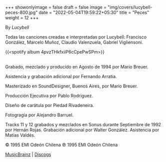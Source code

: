 +++
showonlyimage = false
draft = false
image = "img/covers/lucybell-peces-800.jpg"
date = "2022-05-04T19:59:22+05:30"
title = "Peces"
weight = 12
+++

By _Lucybell_

<!--more-->

Todas las canciones creadas e interpretadas por Lucybell: Francisco González, Marcelo Muñoz, Claudio Valenzuela, Gabriel Vigliensoni.

{{<spotify album 4pvzTHkfxiiP6cCpePwSPm>}}
<br><br>

Grabado, mezclado y producido en Agosto de 1994 por Mario Breuer.

Asistencia y grabación adicional por Fernando Arratia.

Masterizado en SoundDesigner, Buenos Aires, por Mario Breuer.

Producción Ejecutiva por Pablo Rodríguez.

Diseño de carátula por Piedad Rivadeneira.

Fotogragía por Alejandro Barruel.

Tracks 11 y 12 grabados y mezclados en Sonus durante Septiembre de 1992 por Hernán Rojas. Grabación adicional por Walter González. Asistencia por Matías Valdés.

© 1995 EMI Odeón Chilena ℗ 1995 EMI Odeón Chilena

[MusicBrainz](https://musicbrainz.org/release-group/16312c61-b516-4a60-bc04-913f73cf6dc6) | [Discogs](https://www.discogs.com/Lucybell-Peces/master/631232)
